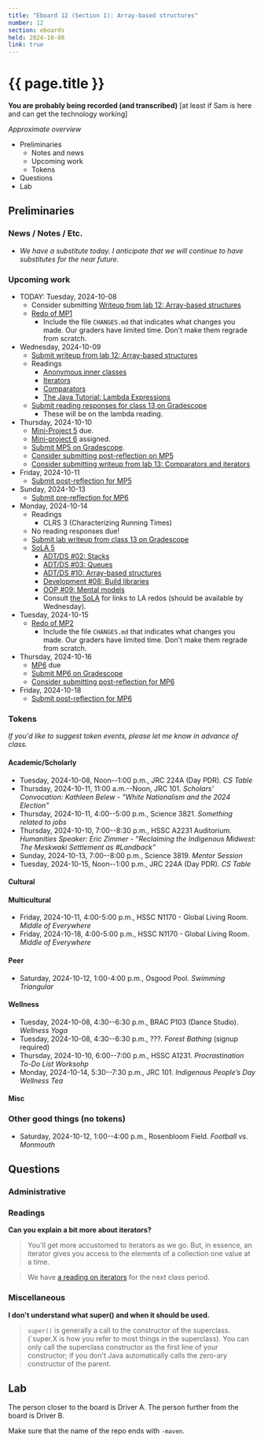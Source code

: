 ```yaml
---
title: "Eboard 12 (Section 1): Array-based structures"
number: 12
section: eboards
held: 2024-10-08
link: true
---
```

# {{ page.title }}

**You are probably being recorded (and transcribed)**  [at least if Sam is here and can get the technology working]

_Approximate overview_

* Preliminaries
    * Notes and news
    * Upcoming work
    * Tokens
* Questions
* Lab

Preliminaries
-------------

### News / Notes / Etc.

* _We have a substitute today. I anticipate that we will continue to have 
  substitutes for the near future._

### Upcoming work

* TODAY: Tuesday, 2024-10-08
    * Consider submitting [Writeup from lab 12: Array-based structures](https://www.gradescope.com/courses/818402/assignments/5119960)
    * [Redo of MP1](https://www.gradescope.com/courses/818402/assignments/5066068)
        * Include the file `CHANGES.md` that indicates what changes you made.
          Our graders have limited time. Don't make them regrade from scratch.
* Wednesday, 2024-10-09
    * [Submit writeup from lab 12: Array-based structures](https://www.gradescope.com/courses/818402/assignments/5119960)
    * Readings
        * [Anonymous inner classes](../readings/anonymous-inner-classes)
        * [Iterators](../readings/iterators)
        * [Comparators](../readings/comparators)
        * [The Java Tutorial: Lambda Expressions](https://docs.oracle.com/javase/tutorial/java/javaOO/lambdaexpressions.html)
    * [Submit reading responses for class 13 on Gradescope]()
        * These will be on the lambda reading.
* Thursday, 2024-10-10
    * [Mini-Project 5](../mps/mp05) due.
    * [Mini-project 6](../mps/mp06) assigned.
    * [Submit MP5 on Gradescope](https://www.gradescope.com/courses/818402/assignments/5066339).
    * [Consider submitting post-reflection on MP5](https://www.gradescope.com/courses/818402/assignments/5066324)
    * [Consider submitting writeup from lab 13: Comparators and iterators](https://www.gradescope.com/courses/818402/assignments/5119963)
* Friday, 2024-10-11
    * [Submit post-reflection for MP5](https://www.gradescope.com/courses/818402/assignments/5066324)
* Sunday, 2024-10-13
    * [Submit pre-reflection for MP6](https://www.gradescope.com/courses/818402/assignments/5119976)
* Monday, 2024-10-14
    * Readings
        * CLRS 3 (Characterizing Running Times)
    * No reading responses due!
    * [Submit lab writeup from class 13 on Gradescope](https://www.gradescope.com/courses/818402/assignments/5119963)
    * [SoLA 5](../sola05)
        * [ADT/DS #02: Stacks](https://www.gradescope.com/courses/818402/assignments/5120057)
        * [ADT/DS #03: Queues](https://www.gradescope.com/courses/818402/assignments/5120063)
        * [ADT/DS #10: Array-based structures](https://www.gradescope.com/courses/818402/assignments/5120076)
        * [Development #08: Build libraries](https://www.gradescope.com/courses/818402/assignments/5120138)
        * [OOP #09: Mental models](https://www.gradescope.com/courses/818402/assignments/5120088)
        * Consult [the SoLA](../sola05) for links to LA redos (should be
          available by Wednesday).
* Tuesday, 2024-10-15
    * [Redo of MP2](https://www.gradescope.com/courses/818402/assignments/5109213)
        * Include the file `CHANGES.md` that indicates what changes you made.
          Our graders have limited time. Don't make them regrade from scratch.
* Thursday, 2024-10-16
    * [MP6](../mps/mp06) due
    * [Submit MP6 on Gradescope](https://www.gradescope.com/courses/818402/assignments/5119986)
    * [Consider submitting post-reflection for MP6](https://www.gradescope.com/courses/818402/assignments/5119978)
* Friday, 2024-10-18
    * [Submit post-reflection for MP6](https://www.gradescope.com/courses/818402/assignments/5119978)

### Tokens

_If you'd like to suggest token events, please let me know in advance of 
class._

#### Academic/Scholarly

* Tuesday, 2024-10-08, Noon--1:00 p.m., JRC 224A (Day PDR).
  _CS Table_
* Thursday, 2024-10-11, 11:00 a.m.--Noon, JRC 101.
  _Scholars' Convocation: 
   Kathleen Belew - "White Nationalism and the 2024 Election"_
* Thursday, 2024-10-11, 4:00--5:00 p.m., Science 3821.
  _Something related to jobs_
* Thursday, 2024-10-10, 7:00--8:30 p.m., HSSC A2231 Auditorium.
  _Humanities Speaker: Eric Zimmer - 
   "Reclaiming the Indigenous Midwest: The Meskwaki Settlement as #Landback"_
* Sunday, 2024-10-13, 7:00--8:00 p.m., Science 3819.
  _Mentor Session_
* Tuesday, 2024-10-15, Noon--1:00 p.m., JRC 224A (Day PDR).
  _CS Table_

#### Cultural

#### Multicultural

* Friday, 2024-10-11, 4:00-5:00 p.m., HSSC N1170 - Global Living Room.
  _Middle of Everywhere_ 
* Friday, 2024-10-18, 4:00-5:00 p.m., HSSC N1170 - Global Living Room.
  _Middle of Everywhere_ 

#### Peer

* Saturday, 2024-10-12, 1:00-4:00 p.m., Osgood Pool.
  _Swimming Triangular_

#### Wellness

* Tuesday, 2024-10-08, 4:30--6:30 p.m., BRAC P103 (Dance Studio).
  _Wellness Yoga_
* Tuesday, 2024-10-08, 4:30--6:30 p.m., ???.
  _Forest Bathing_ (signup required)
* Thursday, 2024-10-10, 6:00--7:00 p.m., HSSC A1231.
  _Procrastination To-Do List Worksohp_
* Monday, 2024-10-14, 5:30--7:30 p.m., JRC 101.
  _Indigenous People’s Day Wellness Tea_

#### Misc

### Other good things (no tokens)

* Saturday, 2024-10-12, 1:00--4:00 p.m., Rosenbloom Field.
  _Football vs. Monmouth_

Questions
---------

### Administrative

### Readings

**Can you explain a bit more about iterators?**

> You'll get more accustomed to iterators as we go. But, in essence,
  an iterator gives you access to the elements of a collection one
  value at a time.

> We have [a reading on iterators](../readings/iterators) for the next
  class period.

### Miscellaneous

**I don't understand what super() and when it should be used.**

> `super()` is generally a call to the constructor of the superclass.
  (`super.X is how you refer to most things in the superclass). You
  can only call the superclass constructor as the first line of your
  constructor; if you don't Java automatically calls the zero-ary
  constructor of the parent.

Lab
---

The person closer to the board is Driver A. The person further from the board is Driver B.

Make sure that the name of the repo ends with `-maven`.

